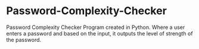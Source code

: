 # Password-Complexity-Checker
Password Complexity Checker Program created in Python. Where a user enters a password and based on the input, it outputs the level of strength of the password.
